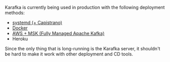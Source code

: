 Karafka is currently being used in production with the following deployment methods:

  - [systemd (+ Capistrano)](Deployment-systemd)
  - [Docker](Deployment-Docker)
  - [AWS + MSK (Fully Managed Apache Kafka)](Deployment-AWS-MSK)
  - Heroku

Since the only thing that is long-running is the Karafka server, it shouldn't be hard to make it work with other deployment and CD tools.

